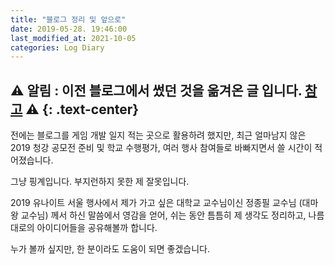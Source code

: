 ```yaml
---
title: "블로그 정리 및 앞으로"
date: 2019-05-28. 19:46:00
last_modified_at: 2021-10-05
categories: Log Diary
---
```

⚠ **알림** : 이전 블로그에서 썼던 것을 옮겨온 글 입니다. [참고](https://ttmdacl.github.io/log/diary/hello-blog/) ⚠
{: .text-center}
---

전에는 블로그를 게임 개발 일지 적는 곳으로 활용하려 했지만, 최근 얼마남지 않은 2019 청강 공모전 준비 및 학교 수행평가, 여러 행사 참여들로 바빠지면서 쓸 시간이 적어졌습니다. 

그냥 핑계입니다. 부지런하지 못한 제 잘못입니다.

2019 유나이트 서울 행사에서 제가 가고 싶은 대학교 교수님이신 정종필 교수님 (대마왕 교수님) 께서 하신 말씀에서 영감을 얻어, 쉬는 동안 틈틈히 제 생각도 정리하고, 나름대로의 아이디어들을 공유해볼까 합니다.

누가 볼까 싶지만, 한 분이라도 도움이 되면 좋겠습니다.